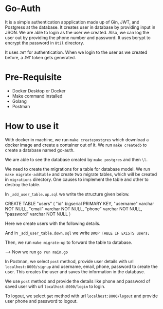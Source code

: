 # Go-Auth

It is a simple authentication appplication made up of Gin, JWT, and Postgress at the database. It creates user in database by providing input in JSON. We are able to login as the user we created. Also, we can log the user out by providing the phone number and password. It uses bcrypt to encrypt the password in `Util` directory.

It uses `JWT` for authentication. When we login to the user as we created before, a `JWT` token gets generated.

# Pre-Requisite

* Docker Desktop or Docker
* Make command installed
* Golang
* Postman

# How to use it

With docker in machine, we run `make createpostgres` which download a docker image and create a container out of it. We run `make createdb` to create a database named go-auth.

We are able to see the database created by `make postgres` and then `\l`.

We need to create the migrations for a table for database model. We run `make migrate-addtable` and create two migrate tables, which will be created in `migrations` directory. One causes to implement the table and other to destroy the table.

In `_add_user_table.up.sql` we write the structure given below.

CREATE TABLE "users" (
    "id" bigserial PRIMARY KEY,
    "username" varchar NOT NULL,
    "email" varchar NOT NULL,
    "phone" varchar NOT NULL,
    "password" varchar NOT NULL
)

Here we create users with the following details.

And in `_add_user_table.down.sql` we write `DROP TABLE IF EXISTS users;` 

Then, we run `make migrate-up` to forward the table to database.

--> Now we run `go run main.go`

In Postman, we select `post` method, provide user details with url `localhost:8000/signup` and
username, email, phone, password to create the user. This creates the user and saves the information in the database.

We use `post` method and provide the details like phone and password of saved user with url `localhost:8000/login` to login.

To logout, we select `get` method with url `localhost:8000/logout` and provide user phone and password to logout.




